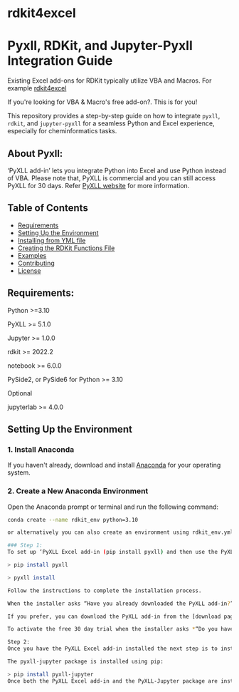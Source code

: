 # rdkit4excel
# Pyxll, RDKit, and Jupyter-Pyxll Integration Guide

Existing Excel add-ons for RDKit typically utilize VBA and Macros. For example [rdkit4excel](https://github.com/janholstjensen/rdkit4excel)

If you're looking for VBA & Macro's free add-on?. This is for you!

This repository provides a step-by-step guide on how to integrate `pyxll`, `rdkit`, and `jupyter-pyxll` for a seamless Python and Excel experience, especially for cheminformatics tasks.

## About Pyxll:
‘PyXLL add-in’ lets you integrate Python into Excel and use Python instead of VBA. Please note that, PyXLL is commercial and you can still access PyXLL for 30 days. Refer [PyXLL website](https://www.pyxll.com/) for more information.

## Table of Contents

- [Requirements](#Requirements)
- [Setting Up the Environment](#setting-up-the-environment)
- [Installing from YML file](#setting-up-the-environment)
- [Creating the RDKit Functions File](#creating-the-rdkit-functions-file)
- [Examples](#examples)
- [Contributing](#contributing)
- [License](#license)

## Requirements:

Python >=3.10

PyXLL >= 5.1.0

Jupyter >= 1.0.0

rdkit >= 2022.2

notebook >= 6.0.0

PySide2, or PySide6 for Python >= 3.10

Optional

jupyterlab >= 4.0.0

## Setting Up the Environment

### 1. Install Anaconda

If you haven't already, download and install [Anaconda](https://www.anaconda.com/products/distribution) for your operating system.

### 2. Create a New Anaconda Environment

Open the Anaconda prompt or terminal and run the following command:

```bash
conda create --name rdkit_env python=3.10

or alternatively you can also create an environment using rdkit_env.yml file

### Step 1:
To set up ‘PyXLL Excel add-in (pip install pyxll) and then use the PyXLL command line tool to install the Excel add-in: 

> pip install pyxll

> pyxll install 

Follow the instructions to complete the installation process.

When the installer asks “Have you already downloaded the PyXLL add-in?”, enter “n” and the installer will download everything you need automatically.

If you prefer, you can download the PyXLL add-in from the [download page](https://www.pyxll.com/download.html), but please be sure to select the correct Python and Excel options to get the right version of the PyXLL add-in.

To activate the free 30 day trial when the installer asks *“Do you have a PyXLL license key?”* enter “n”. This will install PyXLL without a license key, activating the 30 day free trial automatically.

Step 2:
Once you have the PyXLL Excel add-in installed the next step is to install the pyxll-jupyter package. This package provides the glue between PyXLL and Jupyter so that we can use our Jupyter notebooks inside of Excel.

The pyxll-jupyter package is installed using pip:

> pip install pyxll-jupyter
Once both the PyXLL Excel add-in and the PyXLL-Jupyter package are installed start Excel and you will see a new “Jupyter” button in the PyXLL tab.
